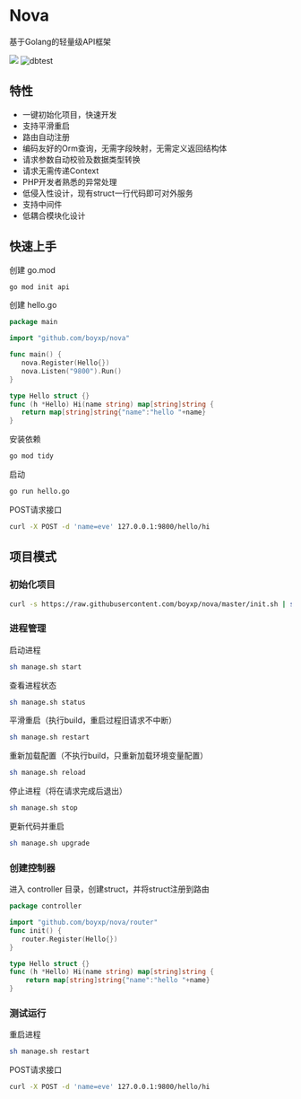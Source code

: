 # Nova

基于Golang的轻量级API框架

![](https://img.shields.io/npm/l/vue.svg)
![dbtest](https://github.com/boyxp/nova/actions/workflows/go.yml/badge.svg)

## 特性

* 一键初始化项目，快速开发
* 支持平滑重启
* 路由自动注册
* 编码友好的Orm查询，无需字段映射，无需定义返回结构体
* 请求参数自动校验及数据类型转换
* 请求无需传递Context
* PHP开发者熟悉的异常处理
* 低侵入性设计，现有struct一行代码即可对外服务
* 支持中间件
* 低耦合模块化设计

## 快速上手
创建 go.mod
```bash
go mod init api
```
创建 hello.go
```go
package main

import "github.com/boyxp/nova"

func main() {
   nova.Register(Hello{})
   nova.Listen("9800").Run()
}

type Hello struct {}
func (h *Hello) Hi(name string) map[string]string {
   return map[string]string{"name":"hello "+name}
}
```


安装依赖
```bash
go mod tidy
```
启动
```bash
go run hello.go
```

POST请求接口
```bash
curl -X POST -d 'name=eve' 127.0.0.1:9800/hello/hi
```

## 项目模式

### 初始化项目
```bash
curl -s https://raw.githubusercontent.com/boyxp/nova/master/init.sh | sh
```

### 进程管理

启动进程
```bash
sh manage.sh start
```
查看进程状态
```bash
sh manage.sh status
```
平滑重启（执行build，重启过程旧请求不中断）
```bash
sh manage.sh restart
```
重新加载配置（不执行build，只重新加载环境变量配置）
```bash
sh manage.sh reload
```
停止进程（将在请求完成后退出）
```bash
sh manage.sh stop
```
更新代码并重启
```bash
sh manage.sh upgrade
```

### 创建控制器
进入 controller 目录，创建struct，并将struct注册到路由

```go
package controller

import "github.com/boyxp/nova/router"
func init() {
   router.Register(Hello{})
}

type Hello struct {}
func (h *Hello) Hi(name string) map[string]string {
	return map[string]string{"name":"hello "+name}
}
```

### 测试运行
重启进程
```bash
sh manage.sh restart
```
POST请求接口
```bash
curl -X POST -d 'name=eve' 127.0.0.1:9800/hello/hi
```
